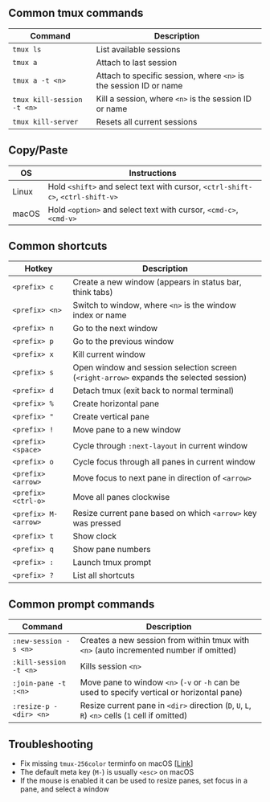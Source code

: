 ## Common tmux commands
| Command                    | Description |
| -------------------------- | ----------- |
| `tmux ls`                  | List available sessions |
| `tmux a`                   | Attach to last session  |
| `tmux a -t <n>`            | Attach to specific session, where `<n>` is the session ID or name |
| `tmux kill-session -t <n>` | Kill a session, where `<n>` is the session ID or name |
| `tmux kill-server`         | Resets all current sessions |

## Copy/Paste
| OS    | Instructions |
| ----- | ------------ |
| Linux | Hold `<shift>` and select text with cursor, `<ctrl-shift-c>`, `<ctrl-shift-v>` |
| macOS | Hold `<option>` and select text with cursor, `<cmd-c>`, `<cmd-v>` |

## Common shortcuts
| Hotkey               | Description |
| -------------------- | ----------- |
| `<prefix> c`         | Create a new window (appears in status bar, think tabs) |
| `<prefix> <n>`       | Switch to window, where `<n>` is the window index or name |
| `<prefix> n`         | Go to the next window |
| `<prefix> p`         | Go to the previous window |
| `<prefix> x`         | Kill current window |
| `<prefix> s`         | Open window and session selection screen (`<right-arrow>` expands the selected session) |
| `<prefix> d`         | Detach tmux (exit back to normal terminal) |
| `<prefix> %`         | Create horizontal pane |
| `<prefix> "`         | Create vertical pane |
| `<prefix> !`         | Move pane to a new window |
| `<prefix> <space>`   | Cycle through `:next-layout` in current window |
| `<prefix> o`         | Cycle focus through all panes in current window |
| `<prefix> <arrow>`   | Move focus to next pane in direction of `<arrow>` |
| `<prefix> <ctrl-o>`  | Move all panes clockwise |
| `<prefix> M-<arrow>` | Resize current pane based on which `<arrow>` key was pressed |
| `<prefix> t`         | Show clock |
| `<prefix> q`         | Show pane numbers |
| `<prefix> :`         | Launch tmux prompt |
| `<prefix> ?`         | List all shortcuts |

## Common prompt commands
| Command                    | Description |
| -------------------------- | ----------- |
| `:new-session -s <n>`      | Creates a new session from within tmux with `<n>` (auto incremented number if omitted) |
| `:kill-session -t <n>`     | Kills session `<n>` |
| `:join-pane -t :<n>`       | Move pane to window `<n>` (`-v` or `-h` can be used to specify vertical or horizontal pane) |
| `:resize-p -<dir> <n>`     | Resize current pane in `<dir>` direction (`D`, `U`, `L`, `R`) `<n>` cells (`1` cell if omitted) |

## Troubleshooting
- Fix missing `tmux-256color` terminfo on macOS [[Link](https://gist.github.com/bbqtd/a4ac060d6f6b9ea6fe3aabe735aa9d95)]
- The default meta key (`M-`) is usually `<esc>` on macOS
- If the mouse is enabled it can be used to resize panes, set focus in a pane, and select a window
